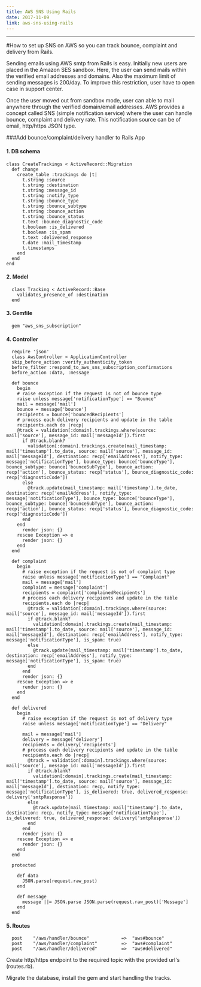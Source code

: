 ```yaml
---
title: AWS SNS Using Rails
date: 2017-11-09
link: aws-sns-using-rails
---
```

---

#How to set up SNS on AWS so you can track bounce, complaint and delivery from Rails.

Sending emails using AWS smtp from Rails is easy. Initially new users are placed in the Amazon SES sandbox. Here, the user can send mails within the verified email addresses and domains. Also the maximum limit of sending messages is 200/day. To improve this restriction, user have to open case in support center.

Once the user moved out from sandbox mode, user can able to mail anywhere through the verified domain/email addresses. AWS provides a concept called SNS (simple notification service) where the user can handle bounce, complaint and delivery rate. This notification source can be of email, http/https JSON type.

###Add bounce/complaint/delivery handler to Rails App

#### 1. DB schema
```ruby?line_numbers=false
class CreateTrackings < ActiveRecord::Migration
  def change
    create_table :trackings do |t|
      t.string :source
      t.string :destination
      t.string :message_id
      t.string :notify_type
      t.string :bounce_type
      t.string :bounce_subtype
      t.string :bounce_action
      t.string :bounce_status
      t.text :bounce_diagnostic_code
      t.boolean :is_delivered
      t.boolean :is_spam
      t.text :delivered_response
      t.date :mail_timestamp
      t.timestamps
    end
  end
end
  ```

#### 2. Model
```ruby?line_numbers=false
  class Tracking < ActiveRecord::Base
    validates_presence_of :destination
  end
```
#### 3. Gemfile
```ruby?line_numbers=false
  gem "aws_sns_subscription"
```
#### 4. Controller
```ruby?line_numbers=false
  require 'json'
  class AwsController < ApplicationController
  skip_before_action :verify_authenticity_token
  before_filter :respond_to_aws_sns_subscription_confirmations
  before_action :data, :message

  def bounce
    begin
    # raise exception if the request is not of bounce type
    raise unless message['notificationType'] == "Bounce"
    mail = message['mail']
    bounce = message['bounce']
    recipients = bounce['bouncedRecipients']
    # process each delivery recipients and update in the table
    recipients.each do |recp|
    @track = validation[:domain].trackings.where(source: mail['source'], message_id: mail['messageId']).first
      if @track.blank?
        validation[:domain].trackings.create(mail_timestamp: mail['timestamp'].to_date, source: mail['source'], message_id: mail['messageId'], destination: recp['emailAddress'], notify_type: message['notificationType'], bounce_type: bounce['bounceType'], bounce_subtype: bounce['bounceSubType'], bounce_action: recp['action'], bounce_status: recp['status'], bounce_diagnostic_code: recp['diagnosticCode'])
      else
        @track.update(mail_timestamp: mail['timestamp'].to_date, destination: recp['emailAddress'], notify_type: message['notificationType'], bounce_type: bounce['bounceType'], bounce_subtype: bounce['bounceSubType'], bounce_action: recp['action'], bounce_status: recp['status'], bounce_diagnostic_code: recp['diagnosticCode'])
      end
    end
      render json: {}
    rescue Exception => e
      render json: {}
    end
  end

  def complaint
    begin
      # raise exception if the request is not of complaint type
      raise unless message['notificationType'] == "Complaint"
      mail = message['mail']
      complaint = message['complaint']
      recipients = complaint['complainedRecipients']
      # process each delivery recipients and update in the table
      recipients.each do |recp|
        @track = validation[:domain].trackings.where(source: mail['source'], message_id: mail['messageId']).first
        if @track.blank?
          validation[:domain].trackings.create(mail_timestamp: mail['timestamp'].to_date, source: mail['source'], message_id: mail['messageId'], destination: recp['emailAddress'], notify_type: message['notificationType'], is_spam: true)
        else
          @track.update(mail_timestamp: mail['timestamp'].to_date, destination: recp['emailAddress'], notify_type: message['notificationType'], is_spam: true)
        end
      end
      render json: {}
    rescue Exception => e
      render json: {}
    end
  end

  def delivered
    begin
      # raise exception if the request is not of delivery type
      raise unless message['notificationType'] == "Delivery"

      mail = message['mail']
      delivery = message['delivery']
      recipients = delivery['recipients']
      # process each delivery recipients and update in the table
      recipients.each do |recp|
        @track = validation[:domain].trackings.where(source: mail['source'], message_id: mail['messageId']).first
        if @track.blank?
          validation[:domain].trackings.create(mail_timestamp: mail['timestamp'].to_date, source: mail['source'], message_id: mail['messageId'], destination: recp, notify_type: message['notificationType'], is_delivered: true, delivered_response: delivery['smtpResponse'])
        else
          @track.update(mail_timestamp: mail['timestamp'].to_date, destination: recp, notify_type: message['notificationType'], is_delivered: true, delivered_response: delivery['smtpResponse'])
        end
      end
      render json: {}
    rescue Exception => e
      render json: {}
    end
  end

  protected

    def data
      JSON.parse(request.raw_post)
    end

    def message
      message ||= JSON.parse JSON.parse(request.raw_post)['Message']
    end
  end
```

#### 5. Routes

```ruby?line_numbers=false
  post    "/aws/handler/bounce"            =>  "aws#bounce"
  post    "/aws/handler/complaint"         =>  "aws#complaint"
  post    "/aws/handler/delivered"         =>  "aws#delivered"
```

Create http/https endpoint to the required topic with the provided url's (routes.rb).

Migrate the database, install the gem and start handling the tracks.
